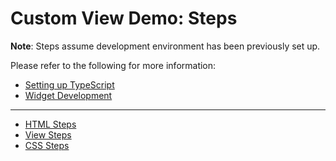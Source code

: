 # Custom View Demo: Steps

**Note**: Steps assume development environment has been previously set up.

Please refer to the following for more information:

- [Setting up TypeScript](https://developers.arcgis.com/javascript/latest/guide/typescript-setup/index.html)
- [Widget Development](https://developers.arcgis.com/javascript/latest/guide/custom-widget/index.html)

---

- [HTML Steps](1.html.md)
- [View Steps](2.view.md)
- [CSS Steps](3.css.md)
